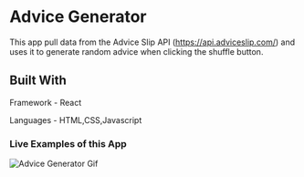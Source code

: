 # Advice Generator
This app pull data from the Advice Slip API (https://api.adviceslip.com/) and uses it to generate random advice when clicking the shuffle button.

## Built With

Framework - React 

Languages - HTML,CSS,Javascript

### Live Examples of this App




![Advice Generator Gif](https://user-images.githubusercontent.com/89033364/162085312-626b8215-1bcf-4c2d-86ae-33b32efe1df4.gif)
